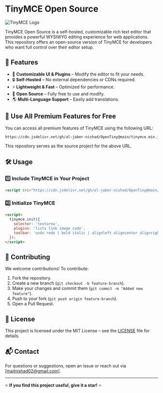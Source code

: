 # TinyMCE Open Source

![TinyMCE Logo](https://www.tiny.cloud/images/logos/tinymce-logo.png)

TinyMCE Open Source is a self-hosted, customizable rich text editor that provides a powerful WYSIWYG editing experience for web applications. This repository offers an open-source version of TinyMCE for developers who want full control over their editor setup.

## 🚀 Features

- 🎨 **Customizable UI & Plugins** – Modify the editor to fit your needs.
- 🔒 **Self-Hosted** – No external dependencies or CDNs required.
- ⚡ **Lightweight & Fast** – Optimized for performance.
- 📜 **Open Source** – Fully free to use and modify.
- 🌎 **Multi-Language Support** – Easily add translations.

## 📢 Use All Premium Features for Free

You can access all premium features of TinyMCE using the following URL:

```sh
https://cdn.jsdelivr.net/gh/al-jaber-nishad/OpenTiny@main/tinymce.min.js
```

This repository serves as the source project for the above URL.


## 🛠️ Usage

### 1️⃣ Include TinyMCE in Your Project

```html
<script src="https://cdn.jsdelivr.net/gh/al-jaber-nishad/OpenTiny@main/tinymce.min.js"></script>
```

### 2️⃣ Initialize TinyMCE

```html
<script>
  tinymce.init({
    selector: 'textarea',
    plugins: 'lists link image code',
    toolbar: 'undo redo | bold italic | alignleft aligncenter alignright | code'
  });
</script>
```

## 🎯 Contributing

We welcome contributions! To contribute:

1. Fork the repository.
2. Create a new branch (`git checkout -b feature-branch`).
3. Make your changes and commit them (`git commit -m "Added new feature"`).
4. Push to your fork (`git push origin feature-branch`).
5. Open a Pull Request.

## 📜 License

This project is licensed under the MIT License – see the [LICENSE](LICENSE) file for details.

## 📬 Contact

For questions or suggestions, open an issue or reach out via [mailnishad02@gmail.com].

---

⭐ **If you find this project useful, give it a star!** ⭐

